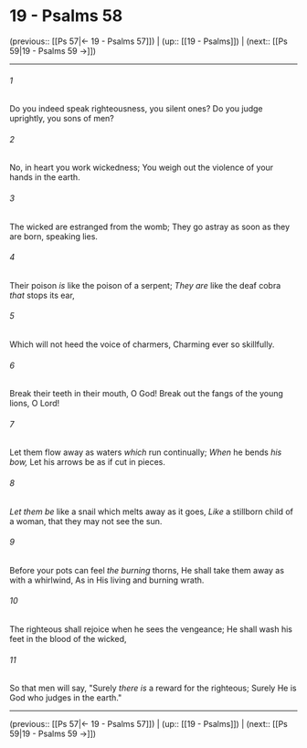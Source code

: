 # 19 - Psalms 58

(previous:: [[Ps 57|← 19 - Psalms 57]]) | (up:: [[19 - Psalms]]) | (next:: [[Ps 59|19 - Psalms 59 →]])

***


###### 1 
Do you indeed speak righteousness, you silent ones? Do you judge uprightly, you sons of men? 

###### 2 
No, in heart you work wickedness; You weigh out the violence of your hands in the earth. 

###### 3 
The wicked are estranged from the womb; They go astray as soon as they are born, speaking lies. 

###### 4 
Their poison _is_ like the poison of a serpent; _They are_ like the deaf cobra _that_ stops its ear, 

###### 5 
Which will not heed the voice of charmers, Charming ever so skillfully. 

###### 6 
Break their teeth in their mouth, O God! Break out the fangs of the young lions, O Lord! 

###### 7 
Let them flow away as waters _which_ run continually; _When_ he bends _his bow,_ Let his arrows be as if cut in pieces. 

###### 8 
_Let them be_ like a snail which melts away as it goes, _Like_ a stillborn child of a woman, that they may not see the sun. 

###### 9 
Before your pots can feel _the burning_ thorns, He shall take them away as with a whirlwind, As in His living and burning wrath. 

###### 10 
The righteous shall rejoice when he sees the vengeance; He shall wash his feet in the blood of the wicked, 

###### 11 
So that men will say, "Surely _there is_ a reward for the righteous; Surely He is God who judges in the earth."

***

(previous:: [[Ps 57|← 19 - Psalms 57]]) | (up:: [[19 - Psalms]]) | (next:: [[Ps 59|19 - Psalms 59 →]])
